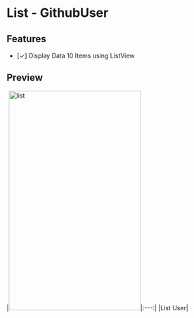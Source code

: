 # List - GithubUser

## Features
- [✓] Display Data  10 Items using ListView

## Preview
|<img src="https://raw.githubusercontent.com/PwS/List_GitHub_User/master/List.PNG" alt="list" width="300px" height="500px" />|:---:|
|List User|

